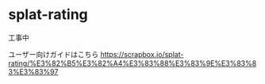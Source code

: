 # splat-rating

工事中

ユーザー向けガイドはこちら https://scrapbox.io/splat-rating/%E3%82%B5%E3%82%A4%E3%83%88%E3%83%9E%E3%83%83%E3%83%97
